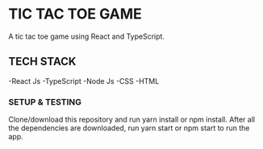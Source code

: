 # TIC TAC TOE GAME
 A tic tac toe game using React and TypeScript.
## TECH STACK
-React Js
-TypeScript
-Node Js
-CSS
-HTML
### SETUP & TESTING
Clone/download this repository and run yarn install or npm install.
After all the dependencies are downloaded, run yarn start or npm start to run the app.